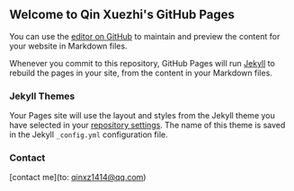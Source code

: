## Welcome to Qin Xuezhi's GitHub Pages

You can use the [editor on GitHub](https://github.com/XuezhiQin/xuezhiqin.gihub.io/edit/gh-pages/index.md) to maintain and preview the content for your website in Markdown files.

Whenever you commit to this repository, GitHub Pages will run [Jekyll](https://jekyllrb.com/) to rebuild the pages in your site, from the content in your Markdown files.


### Jekyll Themes

Your Pages site will use the layout and styles from the Jekyll theme you have selected in your [repository settings](https://github.com/XuezhiQin/xuezhiqin.gihub.io/settings). The name of this theme is saved in the Jekyll `_config.yml` configuration file.

### Contact
[contact me](to: qinxz1414@qq.com)
